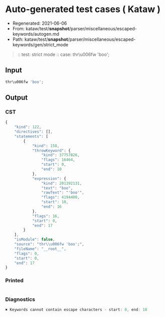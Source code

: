 # Auto-generated test cases ( Kataw )
- Regenerated: 2021-06-06
- From: kataw/test/__snapshot__/parser/miscellaneous/escaped-keywords/autogen.md
- Path: kataw/test/__snapshot__/parser/miscellaneous/escaped-keywords/gen/strict_mode
> :: test: strict mode
> :: case: thr\u006fw 'boo';
## Input

`````js
thr\u006fw 'boo';
`````
## Output

### CST

```javascript
{
    "kind": 122,
    "directives": [],
    "statements": [
        {
            "kind": 158,
            "throwKeyword": {
                "kind": 37757026,
                "flags": 16464,
                "start": 0,
                "end": 10
            },
            "expression": {
                "kind": 201392131,
                "text": "boo",
                "rawText": "'boo'",
                "flags": 4194400,
                "start": 10,
                "end": 16
            },
            "flags": 16,
            "start": 0,
            "end": 17
        }
    ],
    "isModule": false,
    "source": "thr\\u006fw 'boo';",
    "fileName": "__root__",
    "flags": 0,
    "start": 0,
    "end": 17
}
```

### Printed

```javascript

```

### Diagnostics

```javascript
✖ Keywords cannot contain escape characters - start: 0, end: 10

```

